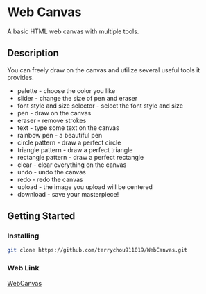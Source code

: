 # Web Canvas
A basic HTML web canvas with multiple tools.

## Description
You can freely draw on the canvas and utilize several useful tools it provides.
- palette - choose the color you like
- slider - change the size of pen and eraser
- font style and size selector - select the font style and size
- pen - draw on the canvas
- eraser - remove strokes
- text - type some text on the canvas
- rainbow pen - a beautiful pen
- circle pattern - draw a perfect circle
- triangle pattern - draw a perfect triangle
- rectangle pattern - draw a perfect rectangle
- clear - clear everything on the canvas
- undo - undo the canvas
- redo - redo the canvas
- upload - the image you upload will be centered
- download - save your masterpiece!

## Getting Started
### Installing
```bash
git clone https://github.com/terrychou911019/WebCanvas.git
```

### Web Link
[WebCanvas](https://webcanvas-c90b6.web.app)
